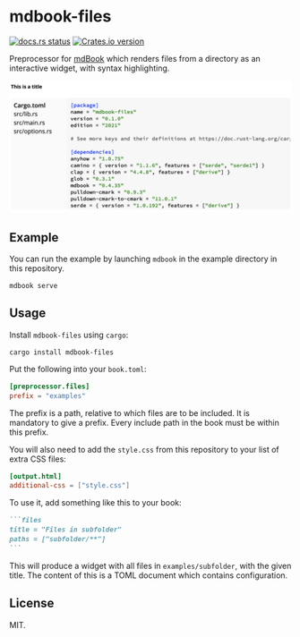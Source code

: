 # mdbook-files

[![docs.rs status](https://img.shields.io/docsrs/mdbook-files)](https://docs.rs/mdbook-files)
[![Crates.io version](https://img.shields.io/crates/v/mdbook-files)](https://crates.io/crates/mdbook-files)

Preprocessor for [mdBook][mdBook] which renders files from a directory as an
interactive widget, with syntax highlighting.

![Example of mdbook-files](docs/src/example.png)

## Example

You can run the example by launching `mdbook` in the example directory in this
repository.

```
mdbook serve
```

## Usage

Install `mdbook-files` using `cargo`:

```
cargo install mdbook-files
```

Put the following into your `book.toml`:

```toml
[preprocessor.files]
prefix = "examples"
```

The prefix is a path, relative to which files are to be included.  It is
mandatory to give a prefix. Every include path in the book must be within this
prefix.

You will also need to add the `style.css` from this repository to your list of
extra CSS files:

```toml
[output.html]
additional-css = ["style.css"]
```

To use it, add something like this to your book:

~~~markdown
```files
title = "Files in subfolder"
paths = ["subfolder/**"]
```
~~~

This will produce a widget with all files in `examples/subfolder`, with the given
title. The content of this is a TOML document which contains configuration.

## License

MIT.

[mdBook]: https://github.com/rust-lang/mdBook/
